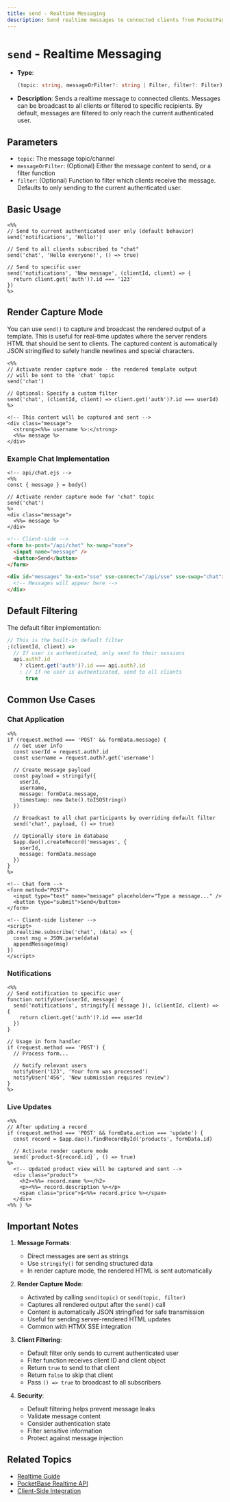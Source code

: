 ```yaml
---
title: send - Realtime Messaging
description: Send realtime messages to connected clients from PocketPages routes.
---
```


# `send` - Realtime Messaging

- **Type**:
  ```typescript
  (topic: string, messageOrFilter?: string | Filter, filter?: Filter) => void
  ```
- **Description**: Sends a realtime message to connected clients. Messages can be broadcast to all clients or filtered to specific recipients. By default, messages are filtered to only reach the current authenticated user.

## Parameters

- `topic`: The message topic/channel
- `messageOrFilter`: (Optional) Either the message content to send, or a filter function
- `filter`: (Optional) Function to filter which clients receive the message. Defaults to only sending to the current authenticated user.

## Basic Usage

```ejs
<%%
// Send to current authenticated user only (default behavior)
send('notifications', 'Hello!')

// Send to all clients subscribed to "chat"
send('chat', 'Hello everyone!', () => true)

// Send to specific user
send('notifications', 'New message', (clientId, client) => {
  return client.get('auth')?.id === '123'
})
%>
```

## Render Capture Mode

You can use `send()` to capture and broadcast the rendered output of a template. This is useful for real-time updates where the server renders HTML that should be sent to clients. The captured content is automatically JSON stringified to safely handle newlines and special characters.

```ejs
<%%
// Activate render capture mode - the rendered template output
// will be sent to the 'chat' topic
send('chat')

// Optional: Specify a custom filter
send('chat', (clientId, client) => client.get('auth')?.id === userId)
%>

<!-- This content will be captured and sent -->
<div class="message">
  <strong><%%= username %>:</strong>
  <%%= message %>
</div>
```

### Example Chat Implementation

```ejs
<!-- api/chat.ejs -->
<%%
const { message } = body()

// Activate render capture mode for 'chat' topic
send('chat')
%>
<div class="message">
  <%%= message %>
</div>
```

```html
<!-- Client-side -->
<form hx-post="/api/chat" hx-swap="none">
  <input name="message" />
  <button>Send</button>
</form>

<div id="messages" hx-ext="sse" sse-connect="/api/sse" sse-swap="chat">
  <!-- Messages will appear here -->
</div>
```

## Default Filtering

The default filter implementation:

```javascript
// This is the built-in default filter
;(clientId, client) =>
  // If user is authenticated, only send to their sessions
  api.auth?.id
    ? client.get('auth')?.id === api.auth?.id
    : // If no user is authenticated, send to all clients
      true
```

## Common Use Cases

### Chat Application

```ejs
<%%
if (request.method === 'POST' && formData.message) {
  // Get user info
  const userId = request.auth?.id
  const username = request.auth?.get('username')

  // Create message payload
  const payload = stringify({
    userId,
    username,
    message: formData.message,
    timestamp: new Date().toISOString()
  })

  // Broadcast to all chat participants by overriding default filter
  send('chat', payload, () => true)

  // Optionally store in database
  $app.dao().createRecord('messages', {
    userId,
    message: formData.message
  })
}
%>

<!-- Chat form -->
<form method="POST">
  <input type="text" name="message" placeholder="Type a message..." />
  <button type="submit">Send</button>
</form>

<!-- Client-side listener -->
<script>
pb.realtime.subscribe('chat', (data) => {
  const msg = JSON.parse(data)
  appendMessage(msg)
})
</script>
```

### Notifications

```ejs
<%%
// Send notification to specific user
function notifyUser(userId, message) {
  send('notifications', stringify({ message }), (clientId, client) => {
    return client.get('auth')?.id === userId
  })
}

// Usage in form handler
if (request.method === 'POST') {
  // Process form...

  // Notify relevant users
  notifyUser('123', 'Your form was processed')
  notifyUser('456', 'New submission requires review')
}
%>
```

### Live Updates

```ejs
<%%
// After updating a record
if (request.method === 'POST' && formData.action === 'update') {
  const record = $app.dao().findRecordById('products', formData.id)

  // Activate render capture mode
  send(`product-${record.id}`, () => true)
%>
  <!-- Updated product view will be captured and sent -->
  <div class="product">
    <h2><%%= record.name %></h2>
    <p><%%= record.description %></p>
    <span class="price">$<%%= record.price %></span>
  </div>
<%% } %>
```

## Important Notes

1. **Message Formats**:

   - Direct messages are sent as strings
   - Use `stringify()` for sending structured data
   - In render capture mode, the rendered HTML is sent automatically

2. **Render Capture Mode**:

   - Activated by calling `send(topic)` or `send(topic, filter)`
   - Captures all rendered output after the `send()` call
   - Content is automatically JSON stringified for safe transmission
   - Useful for sending server-rendered HTML updates
   - Common with HTMX SSE integration

3. **Client Filtering**:

   - Default filter only sends to current authenticated user
   - Filter function receives client ID and client object
   - Return `true` to send to that client
   - Return `false` to skip that client
   - Pass `() => true` to broadcast to all subscribers

4. **Security**:
   - Default filtering helps prevent message leaks
   - Validate message content
   - Consider authentication state
   - Filter sensitive information
   - Protect against message injection

## Related Topics

- [Realtime Guide](/docs/realtime)
- [PocketBase Realtime API](https://pocketbase.io/docs/realtime)
- [Client-Side Integration](/docs/client-side)
